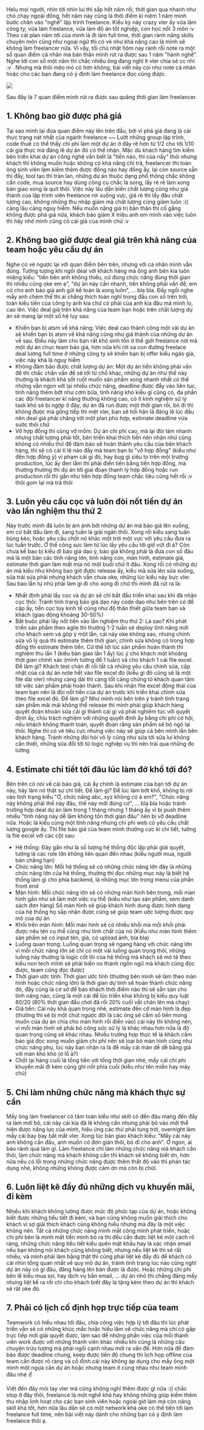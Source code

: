 Helu mọi người, nhìn tới nhìn lui thì sắp hết năm rồi, thời gian qua nhanh như chó chạy ngoài đồng, hết năm này cũng là thời điểm kỉ niệm 1 năm mình bước chân vào "nghề" lập trình freelance. Kiểu kỳ này crazy vler ấy vừa làm công ty, vừa làm freelance, vừa làm đồ án tốt nghiệp, còn học nốt 3 môn :v Theo cái plan năm tới của mình là đi làm full time, thời gian rảnh nâng skills chuyên môn cũng như ngoại ngữ thì có vẻ như khả năng cao là mình sẽ không làm freelancer nữa. Vì vậy, tối chủ nhật hôm nay rảnh rỗi note ra một số quan điểm cá nhân mà bản thân mình rút ra được sau 1 năm "hành nghề". Nghe tới con số một năm thì chắc nhiều ông đang nghĩ ít vler chia sẻ cc nhỉ :v . Nhưng mà thôi méo mó có hơn không, bài viết này coi như note cá nhân hoặc cho các bạn đang có ý định làm freelance đọc cũng được. 

![](https://images.viblo.asia/e391146b-1b87-46b1-b56d-89648771101a.jpg)


Sau đây là 7 quan điểm mình rút ra được sau quãng thời gian làm freelancer.

## 1. Không bao giờ được phá giá

Tại sao mình lại đưa quan điểm này lên trên đầu, bởi vì phá giá đang là cái thực trạng nát nhất của ngành freelance ~~ Lướt những group lập trình, code thuê có thể thấy chi phí làm một dự án ở đây rẻ hơn từ 1/2 cho tới 1/10 cái giá thực mà đáng lẽ dự án đó có thể nhận. Mặc dù khách hàng tìm kiếm bên triển khai dự án công nghệ vẫn biết là "tiền nào, thì của nấy" thôi nhưng khách thì không muốn hoặc không có khả năng chi trả, freelancer thì toàn ông sinh viên làm kiếm thêm được đồng nào hay đồng ấy, lại còn source sẵn thì đầy, tool tạo thì tràn lan, những dự án thuộc dạng phổ thông chắc không cần code, mua source hay dùng công cụ chắc là song, lấy rẻ rẻ làm xong bàn giao xong là quit thôi. Việc này lâu dần biến chất lượng cũng như giá thành của lập trình viên freelance rơi xuống vực, giá rẻ thì lấy đâu chất lượng cao, không những thu nhập giảm mà chất lượng cũng giảm luôn :(( càng lâu càng nguy hiểm. Nếu muốn nâng giá trị bản thân thì cố gắng không được phá giá nữa, khách bảo giảm X triệu anh em mình vào việc luôn thì hãy nhớ mình cũng có cái giá của mình chứ :v 

## 2. Không bao giờ được deal giá trên khả năng của team hoặc yêu cầu dự án

Nghe có vẻ ngược lại với quan điểm bên trên, nhưng với cá nhân mình vẫn đúng. Tưởng tượng khi ngồi deal với khách hàng mà ông anh bên kia luôn miệng kiểu: "tiền bên anh không thiếu, cứ đúng chức năng đúng thời gian thì nhiều cũng oke em ạ", "dự án này cần nhanh, tiền không phải vấn đề, em cứ cho anh báo giá anh gửi kế toán là xong luôn", ... bla bla. Đấy ngồi nghe mấy anh chém thế thì ai chẳng thích toàn nghĩ trong đầu con số trên trời, toàn kiểu tiền của công ty anh kia chứ có phải của anh kia đâu mà mình lo, cao lên. Việc deal giá trên khả năng của team bạn hoặc trên chất lượng dự án sẽ mang lại một số hệ lụy sau:

- Khiến bạn bị atsm về khả năng: Việc deal cao thành công một vài dự án sẽ khiến bạn bị atsm về khả năng cũng như giá thành của những dự án về sau. Điều này làm cho bạn rất khó sinh tồn ở thể giới freelance nơi mà một dự án chục team báo giá, hơn nữa khi rời xa con đường freelace deal lương full time ở những công ty sẽ khiến bạn bị offer kiểu ngáo giá, việc này khá là nguy hiểm
- Không đảm bảo được chất lượng dự án: Một dự án tiền không phải vấn đề thì chắc chắn vấn đề sẽ tới từ chỗ khác, những dự án như thế này thường là khách khá sốt ruốt muốn sản phẩm xong nhanh nhất có thể những vẫn ngon với lại nhiều chức năng, deadline được đẩy vào liên tục, tính năng thêm bớt như cơm bữa, tính năng khó kiểu gì cũng có, đa phần các đội freelancer kĩ năng thường không cao, có ít kinh nghiệm sử lý task khó sẽ bị ngợp ở đây, dự án đã run được một thời gian rồi, bỏ đi thì không được mà gồng tiếp thì mệt vler, bạn sẽ hối hận là đáng lẽ lúc đầu nên deal giá phải chăng với một plan phù hợp, estimate deadline vừa sước thôi chứ
- Vỡ hợp đồng thì cũng vỡ mồm: Dự án chi phí cao, mà lại đòi làm nhanh nhưng chất lượng phải tốt, bên triển khai thích tiền nên nhận nhứ cũng không có nhiều thứ để đảm bảo sẽ hoàn thành yêu cầu của bên khách hàng, thì sẽ có cái tỉ lệ nào đấy mà team bạn bị "vỡ hợp đồng" (kiểu như đền hợp đồng ý) vi phạm cái gì đó, hay bug gì siêu to trên môi trường production, lúc ấy đen lắm thì phải điền tiền bằng tiền hợp đồng, mà thường thường thì dự án tới giai đoạn thanh lý hợp đồng hoặc run production rồi thì gần như tiền hợp đồng team chắc tiêu cũng hết rồi :v thôi gom lại mà trả thôi

## 3. Luôn yêu cầu cọc và luôn đòi nốt tiền dự án vào lần nghiệm thu thứ 2

Này trước mình đã luôn bị ám ảnh bởi những dự án mà báo giá lên xuống, em cứ bắt đầu làm đi, sang tuần là giải ngân thôi. Xong rồi kiểu sang tuân bùng kèo, hoặc yêu cầu chốt nó khác một trời một vực với yêu cầu đưa ra lúc tuần trước. Ơ thế công sực làm từ lúc lấy yêu cầu tới giờ vứt đi à? Còn chưa kể bao bị kiểu đi báo giá dạo ý, báo giá không phải là đưa con số đâu mà là một bản các tính năng lơn, tính năng con, màn hình, estimate giá, estimate thời gian làm mất mịa nó một buổi chứ ít đâu. Xong rồi có những dự án mà kiểu như không bao giờ được release ấy, kiểu mà sửa lên sửa xuống, sửa trái sửa phải nhưng khách vẫn chưa oke, những lúc kiểu này bực vler. Sau bao lần tự nhủ phải làm gì đi cho xong đi chứ thì mình đã rút ra là:

- Nhất định phải lấy cọc và dự án sẽ chỉ bắt đầu triển khai sau khi đã nhận cọc thôi: Tránh tình trạng báo giá dạo này code dạo như bên trên có đề cập ấy, tiền cọc tùy kinh tế cũng như độ thân thiết giữa team bạn và khách (giao động khoảng 30-50%)
- Bắt buộc phải lấy nốt tiền vào lần nghiệm thu thứ 2: Là sao? Khi phát triển sản phẩm theo agile thì thường 1-2 tuần sẽ deploy tính năng mới cho khách xem và góp ý một lần, cái này oke không sao, nhưng chỉnh sửa vô lý quá thì estimate thêm thời gian, chỉnh sửa không có trong hợp đồng thì estimate thêm tiền. Cứ thế tới lúc sản phẩm hoàn thành thì nghiệm thu lần 1 (kiểu bàn giao lần 1 ấy) lúc ý cho khách một khoảng thời gian chính xác (mình tường để 1 tuần) và cho khách 1 cái file excel. Để làm gì? Khách test chán đi rồi tất cả những yêu cầu chỉnh sửa, cập nhật của cả dự án note hết vào file excel đó (kiểu gì đó cũng sẽ là một file dài vler) nhưng càng dài thì càng tốt càng chứng tỏ khách quan tâm tới việc sản phẩm phải hoàn thành. Sau khi nhận file excel động thái của team bạn nên là đòi nốt tiền của dự án trước khi triển khai chỉnh sửa theo file excel đó. Để làm gì? Như mình nói bên trên ý tránh tình trạng sản phẩm mãi mãi không thể release thì mình phải giúp khách hàng quyết đoán khoản sửa cái gì thành cái gì và phải nghiêm túc với quyết định ấy, chịu trách nghiệm với những quyết định ấy bằng chi phí cơ hội, nếu khách không thanh toán, quyết đoán rằng sản phẩm sẽ bỏ ngỏ lại thôi. Nghe thì có  vẻ tiêu cực nhưng việc này sẽ giúp cả bên mình lần bên khách hàng. Tránh những đòi hỏi vô lý cũng như sửa tới sửa lui không cần thiết, những sửa đổi tời từ logic nghiệp vụ thì nên trải qua những đo lường

## 4. Estimate chi tiết tới đâu lúc làm đỡ khổ tới đó?

Bên trên có nói về cái báo giá, cái ấy chính là estimate của bạn tới dự án này, hãy làm nó thật sự chi tiết. Để làm gì? Để lúc làm bớt khổ, không bị rơi vào tình trạng kiểu "Ơ, chức năng abc, xyz không có à em?", "Chức năng này không phải thế này đâu, thế này mới đúng cơ", ... bla bla hoặc tránh trường hợp deal dự án làm trong 1 tháng nhưng 1 tháng ấy vì bị push thêm nhiều "tính năng này dễ lằm không tốn thời gian đâu" nên bị vỡ deadline nữa. Hoặc là kiểu cùng một tính năng nhưng chi phí web cỏ yêu cầu chất lượng google ấy. Thì file báo giá của team mình thường cực kì chi tiết, tưởng là file excel với các cột sau:
- Hệ thống: Đây gần như là số lượng hệ thống độc lập phải giải quyết, tường là các role lớn không liên quan đến nhau (kiểu người mua, người bán chẳng hạn)
- Chức năng lớn: Mỗi hệ thống sẽ có những chức năng lớn đây là những chức năng lớn của hệ thống, thường thì đọc những mục này là biết hệ thống làm gì cho phía backend, là những mục lớn trong menu của phần front end
- Màn hình: Mỗi chức năng lớn sẽ có những màn hình bên trong, mỗi màn hình gần như sẽ làm một việc cụ thể (kiểu như tạo sản phẩm, xem danh sách đơn hàng) Số màn hình sẽ giúp khách hình dung được hình dạng của hệ thống họ sắp nhận được cũng sẽ giúp team ước lượng được quy mô của dự án
- Khối trên màn hình: Mỗi màn hình sẽ có nhiều khối mà mỗi khối phải được nêu tên cụ thể cũng như tính chất của nó (Kiểu như màn hình thêm sản phẩm sẽ có input tên, giá, có upload ảnh, bla bla)
- Luồng quan trọng: Luồng quan trọng sẽ ngang hàng với chức năng lớn vì mỗi chức năng lớn sẽ chỉ có một vài luồng quan trọng thôi, những luồng này thường là logic cốt lõi của hệ thống mà khách sẽ mô tả theo kiểu non tech mĩnh sẽ phải biến no thành ngôn ngữ mà khách cũng đọc được, team cũng đọc được)
- Thời gian ước tính: Thời gian ước tính (thường bên mình sẽ làm theo màn hình hoặc chức năng lớn) là thời gian dự tính sẽ hoàn thành chức năng đó, đây cũng là cơ sở để báo khách thời điểm nào thì sẽ sẵn sàn cho tính năng nào, cũng là một cái để lúc triển khai không bị kiểu quy luật 80/20 (80% thời gian đầu chơi đã rồi 20% cuối vắt chân lên mà chạy)
- Giá tiền: Cái này khả quan trọng nhé, estimate đến cỡ màn hình là đẹp (thường thì sẽ bị một chút ngược đời là các ông sẽ cầm số tiền mong muốn của dự án chia cho màn hình rồi điền vào) cái này thì không nên, vì mỗi màn hình sẽ phải bỏ công sức sử lý là khác nhau hơn nữa là độ quan trọng cũng sẽ khác nhau. Nhiều trường hợp thực tế là khách cầm báo giá đọc xong muốn giảm chi phí nên sẽ loại bỏ màn hình cũng như chức năng phụ, lúc này bạn nhận ra là để mấy cái màn dễ dễ bằng giá với màn khó khó (ơ lỗ à?)
- Chốt lại hàng cuối là tổng tiền với tổng thời gian nhé, mấy cái chi phí khuyến mãi đi kèm cũng ghi nốt phía cuối (kiểu như tên miền hay máy chủ)

## 5. Chỉ làm những chức năng mà khách thực sự cần

Mấy ông làm freelancer có tâm toàn kiểu như skill có đến đâu mang đến đấy ra làm mới bõ, cái này cái kia đã lẽ không cần nhưng phải bỏ vào mới thể hiện được năng lực của mình, hiệu ứng các thứ phải tung trời, overnight làm mấy cái bay bay bắt mắt vler. Xong lúc bàn giao khách kiểu: "Mấy cái này anh không cần đâu, anh muốn có đơn giản thôi, bỏ đi cho anh". Ơ ngon, ai bảo rảnh quá làm gì. Làm freelance chỉ làm những chức năng mà khách cần thôi, làm chức năng mà khách không cần thì khách sẽ không biết ơn, hơn nữa nếu có lỗi trong những chức năng được thêm thắt đó vào thì phản tác dụng nhé, không những không được cảm ơn mà còn bị chửi.

## 6. Luôn liệt kê đầy đủ những dịch vụ khuyến mãi, đi kèm

Nhiều khi khách không lường được mức độ phức tạp của dự án, hoặc không biết được những tiểu tiết đi kém, và bạn cũng không muốn giải thích cho khách vì sợ giải thích khách cũng không hiểu nhưng mà đây là một việc không nên. Tất cả những chức năng mình mất công mình phát triển, hoặc chi phí bên là mình mất tiền mình bỏ ra thì đều cần được liệt kê một cách rõ ràng, những chức năng tiểu tiết kiểu quên mật khẩu hay là xác nhận email nếu bạn không nói khách cũng không biết, nhưng nếu liệt kê thì sẽ rất nhiều, và mình phải làm bằng thật thì cũng phải liệt kê đầy đủ để khách có cái nhìn tổng quan nhất về quy mô dự án, tránh tình trạng lúc nào cũng nghĩ dự án này có gì đâu, đăng hàng lên bán được là được. Hoặc những chi phí bên lề kiểu mua ssl, hay dịch vụ bắn email, ... dự án nhỏ thì chẳng đáng mấy nhưng liệt kể ra rồi chỉ cho khách biết đây là tặng kèm theo dự án thì khách sẽ rất oke đó.

## 7. Phải có lịch cố định họp trực tiếp của team

Teamwork có hiểu nhau tới đâu, chia công việc hợp lý tới đâu thì lúc phát triển vẫn sẽ có những khúc mắc hoặc hiểu lầm về chức năng mà chỉ có gặp trực tiếp mới giải quyết được, làm sao để những phần việc của mỗi thành viên work được với những thành viên khác nhiều khi cũng là những câu chuyện trừu tượng mà phải ngồi cạnh nhau mới ra vấn đề. Hơn nữa để đảm bảo được deadline chung, keep được tiến độ chung thì lịch họp offline của team cần được rõ ràng và cố định cái này không áp dụng cho mấy ông một mình một ngựa cân dự án hoặc nhưng team ở cùng nhau như team mình đâu nhé :v: 

Viết đến đây mỏi tay vler mà cũng không nghĩ thêm được gì nữa :(( chắc stop ở đây thôi, freelance là một nghề khá hay không những giúp kiếm thêm thu nhập linh hoạt cho các bạn sinh viên hoặc ngoài giờ làm mà còn nâng skill khá tốt, hơn nữa lâu dần sẽ có một network khá oke có thể tiến tới làm freelance full time, nên bài viết này dành cho những bạn có ý định làm freelance thôi ạ.